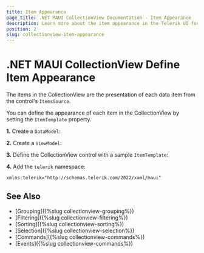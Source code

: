 ```yaml
---
title: Item Appearance
page_title: .NET MAUI CollectionView Documentation - Item Appearance
description: Learn more about the item appearance in the Telerik UI for .NET MAUI CollectionView control. 
position: 2
slug: collectionview-item-appearance
---
```


# .NET MAUI CollectionView Define Item Appearance

The items in the CollectionView are the presentation of each data item from the control's `ItemsSource`. 

You can define the appearance of each item in the CollectionView by setting the `ItemTemplate` property.

**1.** Create a `DataModel`:

<snippet id='combobox-city-businessmodel' />

**2.** Create a `ViewModel`:

<snippet id='collectionview-selection-viewmodel' />

**3.** Define the CollectionView control with a sample `ItemTemplate`:

<snippet id='collectionview-disabled-selection' />

**4.** Add the `telerik` namespace:

```XAML
xmlns:telerik="http://schemas.telerik.com/2022/xaml/maui"
```	

## See Also

- [Grouping]({%slug collectionview-grouping%})
- [Filtering]({%slug collectionview-filtering%})
- [Sorting]({%slug collectionview-sorting%})
- [Selection]({%slug collectionview-selection%})
- [Commands]({%slug collectionview-commands%})
- [Events]({%slug collectionview-commands%})